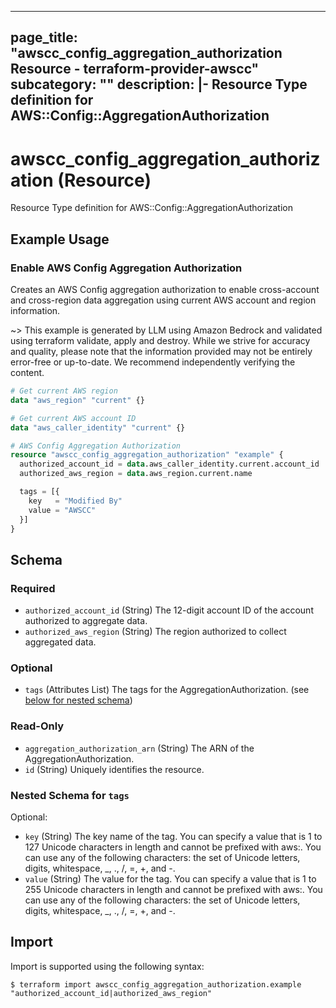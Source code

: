 
---
page_title: "awscc_config_aggregation_authorization Resource - terraform-provider-awscc"
subcategory: ""
description: |-
  Resource Type definition for AWS::Config::AggregationAuthorization
---

# awscc_config_aggregation_authorization (Resource)

Resource Type definition for AWS::Config::AggregationAuthorization

## Example Usage

### Enable AWS Config Aggregation Authorization

Creates an AWS Config aggregation authorization to enable cross-account and cross-region data aggregation using current AWS account and region information.

~> This example is generated by LLM using Amazon Bedrock and validated using terraform validate, apply and destroy. While we strive for accuracy and quality, please note that the information provided may not be entirely error-free or up-to-date. We recommend independently verifying the content.

```terraform
# Get current AWS region
data "aws_region" "current" {}

# Get current AWS account ID
data "aws_caller_identity" "current" {}

# AWS Config Aggregation Authorization
resource "awscc_config_aggregation_authorization" "example" {
  authorized_account_id = data.aws_caller_identity.current.account_id
  authorized_aws_region = data.aws_region.current.name

  tags = [{
    key   = "Modified By"
    value = "AWSCC"
  }]
}
```

<!-- schema generated by tfplugindocs -->
## Schema

### Required

- `authorized_account_id` (String) The 12-digit account ID of the account authorized to aggregate data.
- `authorized_aws_region` (String) The region authorized to collect aggregated data.

### Optional

- `tags` (Attributes List) The tags for the AggregationAuthorization. (see [below for nested schema](#nestedatt--tags))

### Read-Only

- `aggregation_authorization_arn` (String) The ARN of the AggregationAuthorization.
- `id` (String) Uniquely identifies the resource.

<a id="nestedatt--tags"></a>
### Nested Schema for `tags`

Optional:

- `key` (String) The key name of the tag. You can specify a value that is 1 to 127 Unicode characters in length and cannot be prefixed with aws:. You can use any of the following characters: the set of Unicode letters, digits, whitespace, _, ., /, =, +, and -.
- `value` (String) The value for the tag. You can specify a value that is 1 to 255 Unicode characters in length and cannot be prefixed with aws:. You can use any of the following characters: the set of Unicode letters, digits, whitespace, _, ., /, =, +, and -.

## Import

Import is supported using the following syntax:

```shell
$ terraform import awscc_config_aggregation_authorization.example "authorized_account_id|authorized_aws_region"
```
